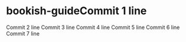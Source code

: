 # bookish-guideCommit 1 line
Commit 2 line
Commit 3 line
Commit 4 line
Commit 5 line
Commit 6 line
Commit 7 line
